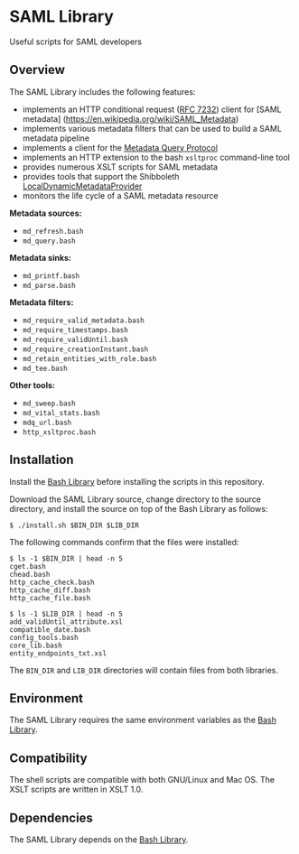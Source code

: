 # SAML Library

Useful scripts for SAML developers

## Overview

The SAML Library includes the following features:

* implements an HTTP conditional request ([RFC 7232](https://tools.ietf.org/html/rfc7232)) client for [SAML metadata] (https://en.wikipedia.org/wiki/SAML_Metadata)
* implements various metadata filters that can be used to build a SAML metadata pipeline
* implements a client for the [Metadata Query Protocol](https://github.com/iay/md-query)
* implements an HTTP extension to the bash `xsltproc` command-line tool
* provides numerous XSLT scripts for SAML metadata
* provides tools that support the Shibboleth [LocalDynamicMetadataProvider](https://wiki.shibboleth.net/confluence/x/hYGNAQ)
* monitors the life cycle of a SAML metadata resource

**Metadata sources:**

* `md_refresh.bash`
* `md_query.bash`

**Metadata sinks:**

* `md_printf.bash`
* `md_parse.bash`

**Metadata filters:**

* `md_require_valid_metadata.bash`
* `md_require_timestamps.bash`
* `md_require_validUntil.bash`
* `md_require_creationInstant.bash`
* `md_retain_entities_with_role.bash`
* `md_tee.bash`

**Other tools:**

* `md_sweep.bash`
* `md_vital_stats.bash`
* `mdq_url.bash`
* `http_xsltproc.bash`

## Installation

Install the [Bash Library](https://github.com/trscavo/bash-library) before installing the scripts in this repository.

Download the SAML Library source, change directory to the source directory, and install the source on top of the Bash Library as follows:

```Shell
$ ./install.sh $BIN_DIR $LIB_DIR
```

The following commands confirm that the files were installed:

```Shell
$ ls -1 $BIN_DIR | head -n 5
cget.bash
chead.bash
http_cache_check.bash
http_cache_diff.bash
http_cache_file.bash

$ ls -1 $LIB_DIR | head -n 5
add_validUntil_attribute.xsl
compatible_date.bash
config_tools.bash
core_lib.bash
entity_endpoints_txt.xsl
```

The `BIN_DIR` and `LIB_DIR` directories will contain files from both libraries.

## Environment

The SAML Library requires the same environment variables as the [Bash Library](https://github.com/trscavo/bash-library).

## Compatibility

The shell scripts are compatible with both GNU/Linux and Mac OS. The XSLT scripts are written in XSLT 1.0.

## Dependencies

The SAML Library depends on the [Bash Library](https://github.com/trscavo/bash-library).
